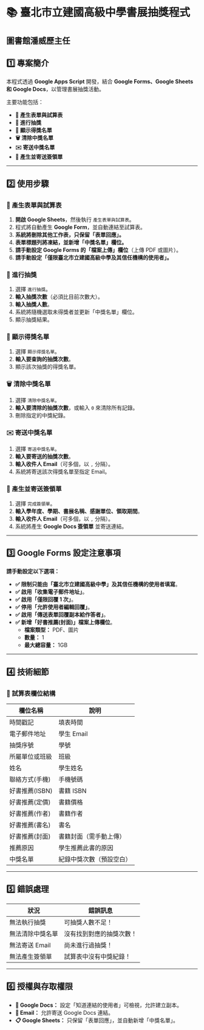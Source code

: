 # 📚 臺北市立建國高級中學書展抽獎程式
## 圖書館潘威歷主任
## 1️⃣ 專案簡介
本程式透過 **Google Apps Script** 開發，結合 **Google Forms、Google Sheets 和 Google Docs**，以管理書展抽獎活動。

主要功能包括：
- **📌 產生表單與試算表**
- **🎲 進行抽獎**
- **📜 顯示得獎名單**
- **🗑️ 清除中獎名單**
- **✉️ 寄送中獎名單**
- **📝 產生並寄送簽領單**

---

## 2️⃣ 使用步驟
### **🔹 產生表單與試算表**
1. **開啟 Google Sheets**，然後執行 `產生表單與試算表`。
2. 程式將自動產生 **Google Form**，並自動連結至試算表。
3. **系統將刪除其他工作表，只保留「表單回應」。**
4. **表單標題列將凍結，並新增「中獎名單」欄位。**
5. **請手動設定 Google Forms 的「檔案上傳」欄位**（上傳 PDF 或圖片）。
6. **請手動設定「僅限臺北市立建國高級中學及其信任機構的使用者」。**

### **🎲 進行抽獎**
1. 選擇 `進行抽獎`。
2. **輸入抽獎次數**（必須比目前次數大）。
3. **輸入抽獎人數**。
4. 系統將隨機選取未得獎者並更新「中獎名單」欄位。
5. 顯示抽獎結果。

### **📜 顯示得獎名單**
1. 選擇 `顯示得獎名單`。
2. **輸入要查詢的抽獎次數**。
3. 顯示該次抽獎的得獎名單。

### **🗑️ 清除中獎名單**
1. 選擇 `清除中獎名單`。
2. **輸入要清除的抽獎次數**，或輸入 `0` 來清除所有記錄。
3. 刪除指定的中獎紀錄。

### **✉️ 寄送中獎名單**
1. 選擇 `寄送中獎名單`。
2. **輸入要寄送的抽獎次數**。
3. **輸入收件人 Email**（可多個，以 `,` 分隔）。
4. 系統將寄送該次得獎名單至指定 Email。

### **📝 產生並寄送簽領單**
1. 選擇 `完成簽領單`。
2. **輸入學年度、學期、書展名稱、感謝單位、領取期間**。
3. **輸入收件人 Email**（可多個，以 `,` 分隔）。
4. 系統將產生 **Google Docs 簽領單** 並寄送連結。

---

## 3️⃣ **Google Forms 設定注意事項**
**請手動設定以下選項：**
- **✅ 限制只能由「臺北市立建國高級中學」及其信任機構的使用者填寫**。
- **✅ 啟用「收集電子郵件地址」**。
- **✅ 啟用「僅限回覆 1 次」**。
- **✅ 停用「允許使用者編輯回覆」**。
- **✅ 啟用「傳送表單回覆副本給作答者」**。
- **✅ 新增「好書推薦(封面)」檔案上傳欄位**。
  - **檔案類型：** PDF、圖片
  - **數量：** 1
  - **最大總容量：** 1GB

---

## 4️⃣ **技術細節**
### **📌 試算表欄位結構**
| 欄位名稱           | 說明                   |
|--------------------|----------------------|
| 時間戳記          | 填表時間               |
| 電子郵件地址      | 學生 Email             |
| 抽獎序號          | 學號                   |
| 所屬單位或班級    | 班級                   |
| 姓名              | 學生姓名               |
| 聯絡方式(手機)    | 手機號碼               |
| 好書推薦(ISBN)    | 書籍 ISBN              |
| 好書推薦(定價)    | 書籍價格               |
| 好書推薦(作者)    | 書籍作者               |
| 好書推薦(書名)    | 書名                   |
| 好書推薦(封面)    | 書籍封面（需手動上傳） |
| 推薦原因          | 學生推薦此書的原因     |
| 中獎名單          | 紀錄中獎次數（預設空白） |

---

## 5️⃣ **錯誤處理**
| 狀況                      | 錯誤訊息                  |
|--------------------------|--------------------------|
| 無法執行抽獎            | 可抽獎人數不足！        |
| 無法清除中獎名單        | 沒有找到對應的抽獎次數！ |
| 無法寄送 Email         | 尚未進行過抽獎！        |
| 無法產生簽領單          | 試算表中沒有中獎紀錄！  |

---

## 6️⃣ **授權與存取權限**
- **📄 Google Docs：** 設定「知道連結的使用者」可檢視，允許建立副本。
- **📧 Email：** 允許寄送 Google Docs 連結。
- **📋 Google Sheets：** 只保留「表單回應」，並自動新增「中獎名單」。

